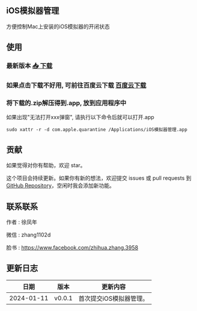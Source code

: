 ## iOS模拟器管理
方便控制Mac上安装的iOS模拟器的开闭状态

## 使用
### 最新版本 [📥 下载](https://github.com/ke112/iOSSimulatorManager/raw/refs/heads/main/assets/newVersion/iOS模拟器管理.zip)
### 如果点击下载不好用, 可前往百度云下载 [百度云下载](https://pan.baidu.com/s/18YqR07A5fJNtgyqj_hmZHg?pwd=6688)

### 将下载的.zip解压得到.app, 放到应用程序中
如果出现"无法打开xxx弹窗", 请执行以下命令后就可以打开.app

```sudo xattr -r -d com.apple.quarantine /Applications/iOS模拟器管理.app```


## 贡献

如果觉得对你有帮助，欢迎 star。

这个项目会持续更新。如果你有新的想法，欢迎提交 issues 或 pull requests 到 [GitHub Repository](https://github.com/ke112/iOSSimulatorManager/)，空闲时我会添加新功能。


## 联系联系
作者 : 徐凤年

微信 : zhang1102d

脸书 : https://www.facebook.com/zhihua.zhang.3958

## 更新日志
| 日期       | 版本   | 更新内容                |
| ---------- | ------ | ----------------------- |
| 2024-01-11 | v0.0.1 | 首次提交iOS模拟器管理。 |
